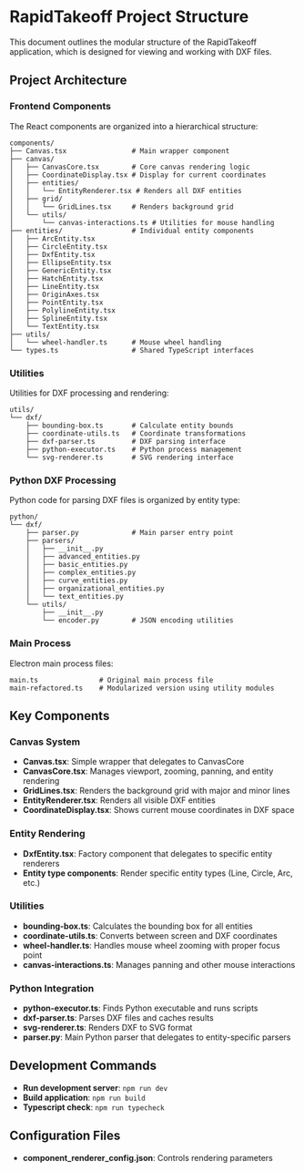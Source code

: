 # RapidTakeoff Project Structure

This document outlines the modular structure of the RapidTakeoff application, which is designed for viewing and working with DXF files.

## Project Architecture

### Frontend Components

The React components are organized into a hierarchical structure:

```
components/
├── Canvas.tsx                # Main wrapper component
├── canvas/
│   ├── CanvasCore.tsx        # Core canvas rendering logic
│   ├── CoordinateDisplay.tsx # Display for current coordinates
│   ├── entities/
│   │   └── EntityRenderer.tsx # Renders all DXF entities
│   ├── grid/
│   │   └── GridLines.tsx     # Renders background grid
│   └── utils/
│       └── canvas-interactions.ts # Utilities for mouse handling
├── entities/                 # Individual entity components
│   ├── ArcEntity.tsx
│   ├── CircleEntity.tsx
│   ├── DxfEntity.tsx
│   ├── EllipseEntity.tsx
│   ├── GenericEntity.tsx
│   ├── HatchEntity.tsx
│   ├── LineEntity.tsx
│   ├── OriginAxes.tsx
│   ├── PointEntity.tsx
│   ├── PolylineEntity.tsx
│   ├── SplineEntity.tsx
│   └── TextEntity.tsx
├── utils/
│   └── wheel-handler.ts      # Mouse wheel handling
└── types.ts                  # Shared TypeScript interfaces
```

### Utilities

Utilities for DXF processing and rendering:

```
utils/
└── dxf/
    ├── bounding-box.ts       # Calculate entity bounds
    ├── coordinate-utils.ts   # Coordinate transformations
    ├── dxf-parser.ts         # DXF parsing interface
    ├── python-executor.ts    # Python process management
    └── svg-renderer.ts       # SVG rendering interface
```

### Python DXF Processing

Python code for parsing DXF files is organized by entity type:

```
python/
└── dxf/
    ├── parser.py             # Main parser entry point
    ├── parsers/
    │   ├── __init__.py
    │   ├── advanced_entities.py
    │   ├── basic_entities.py
    │   ├── complex_entities.py
    │   ├── curve_entities.py
    │   ├── organizational_entities.py
    │   └── text_entities.py
    └── utils/
        ├── __init__.py
        └── encoder.py        # JSON encoding utilities
```

### Main Process

Electron main process files:

```
main.ts               # Original main process file
main-refactored.ts    # Modularized version using utility modules
```

## Key Components

### Canvas System

- **Canvas.tsx**: Simple wrapper that delegates to CanvasCore
- **CanvasCore.tsx**: Manages viewport, zooming, panning, and entity rendering
- **GridLines.tsx**: Renders the background grid with major and minor lines
- **EntityRenderer.tsx**: Renders all visible DXF entities
- **CoordinateDisplay.tsx**: Shows current mouse coordinates in DXF space

### Entity Rendering

- **DxfEntity.tsx**: Factory component that delegates to specific entity renderers
- **Entity type components**: Render specific entity types (Line, Circle, Arc, etc.)

### Utilities

- **bounding-box.ts**: Calculates the bounding box for all entities
- **coordinate-utils.ts**: Converts between screen and DXF coordinates
- **wheel-handler.ts**: Handles mouse wheel zooming with proper focus point
- **canvas-interactions.ts**: Manages panning and other mouse interactions

### Python Integration

- **python-executor.ts**: Finds Python executable and runs scripts
- **dxf-parser.ts**: Parses DXF files and caches results
- **svg-renderer.ts**: Renders DXF to SVG format
- **parser.py**: Main Python parser that delegates to entity-specific parsers

## Development Commands

- **Run development server**: `npm run dev`
- **Build application**: `npm run build`
- **Typescript check**: `npm run typecheck`

## Configuration Files

- **component_renderer_config.json**: Controls rendering parameters